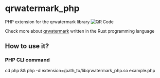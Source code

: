 # qrwatermark_php
PHP extension for the qrwatermark library
![QR Code](./php/qrwatermark.png)

Check more about [qrwatermark](https://github.com/hlsxx/qrwatermark) written in the Rust programming language

## How to use it?
### PHP CLI command
cd php && php -d extension=/path_to/libqrwatermark_php.so example.php




